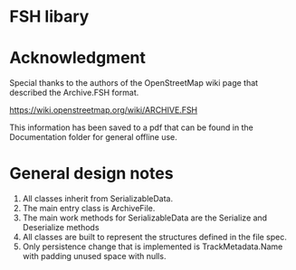 ﻿# FSH libary


# Acknowledgment
Special thanks to the authors of the OpenStreetMap wiki page that described the Archive.FSH format.

  https://wiki.openstreetmap.org/wiki/ARCHIVE.FSH

This information has been saved to a pdf that can be found in the Documentation folder for general offline use.

# General design notes
1. All classes inherit from SerializableData.
2. The main entry class is ArchiveFile.
3. The main work methods for SerializableData are the Serialize and Deserialize methods
4. All classes are built to represent the structures defined in the file spec.
5. Only persistence change that is implemented is TrackMetadata.Name with padding unused space with nulls. 
